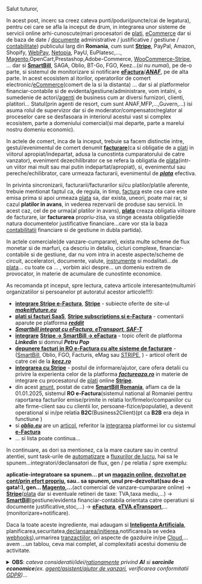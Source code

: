 Salut tuturor,

In acest post, incerc sa creez cateva punti/poduri(puncte/cai de legatura), pentru cei care se afla la inceput de drum, in integrarea unor sisteme de servicii online arhi-cunoscute(mari procesatori de [plati](https://github.com/Rahul-Barui/Stripe-Payment-Gateway-Integration-in-PHP), [eCommerce](https://api.smartbill.ro/extension-files/Ghid%20de%20utilizare%20WooCommerce%203.x.pdf?v=5) dar si de baza de date / [documente](https://static.anaf.ro/static/10/Anaf/AsistentaContribuabili_r/GhidDocumenteFinanciarContabile_2020.pdf) administrative / justificative / gestiune / [contabilitate](https://www.youtube.com/watch?v=AsXBrLWjIr0&ab_channel=SmartBill)) publicului larg din **Romania**, cum sunt [**Stripe**](https://github.com/stripe), PayPal, Amazon, Shopify, [WebPay](https://gist.github.com/tomykaira/a2d01e5084f4482a831e), [Netopia](https://netopia-payments.com/), PayU, EuPlatesc,..., [Magento](https://github.com/nickrigby/Magento-Stripe-Payments),OpenCart,Prestashop,Adobe-Commerce, [WooCommerce-Stripe](https://api.smartbill.ro/plugins.html), ... dar si  [**SmartBill**](https://www.smartbill.ro/ecommerce?utm_source=google&utm_medium=cpc&utm_campaign=2038199251&utm_term=smartbill%20ecommerce&utm_content=647165023917&campaignid=2038199251&adgroupid=73693789364&extensionid=&targetid=kwd-1643270808454&loc_interest_ms=&loc_physical_ms=9192459&matchtype=b&network=g&device=c&devicemodel=&gclid=Cj0KCQiA4rK8BhD7ARIsAFe5LXJrcGZ4BRHVYIglxCxUij3K-IBHICLLAb_WULbLiD2qD5R44cknAOMaAtgFEALw_wcB&creative=647165023917&keyword=smartbill%20ecommerce&placement=&target=&random=3335623757150505568&adposition=&ifmobile:[mobile]&ifnotmobile:[not_mobile]&ifsearch:[search]&ifcontent:[display]&gad_source=1), SAGA, Oblio, BT-Go, FGO, Keez...(*si nu numai*), pe de-o parte, si sistemul de monitorizare si notificare [**eFactura**](https://github.com/Rebootcodesoft/efactura_anaf)/[***ANAF***](https://static.anaf.ro/static/10/Anaf/Informatii_R/Ghid%20cod%20facturi_final%20v2.9.pdf?fbclid=IwY2xjawH7P6VleHRuA2FlbQIxMQABHajG7pG0D1NDLsLsHrtTJPwU5hJSd6VJjw1Pbxbxx5Uhnsrf4o9VyodlgQ_aem_mgPrSE-PE_NoALfjiO8rIw), pe de alta parte. In acest ecosistem al itorilor, operatorilor de comert electronic/[eCommerce](https://git.liderit.ro/andreea/smartbilllibrary/-/blob/main/Smartbill.php)(comert de la si la distanta) ... dar si al platformelor financiar-contabile si de evidenta/gestiune/administrare, vom intalni, o sumedenie de actori/[agenti](https://medium.com/the-generator/chatgpts-next-level-is-agent-ai-auto-gpt-babyagi-agentgpt-microsoft-jarvis-friends-d354aa18f21) de business cum ar diversi furnizori, clienti, platitori... Statul(prin agenti de resort, cum sunt ANAF,MFP,...,Guvern,...) isi asuma rolul de supervizor dar si de moderator/compensator/reglator al proceselor care se desfasoara in interiorul acestui vast si complex ecosistem,  parte a domeniului comercial(si mai departe, parte a marelui nostru domeniu economic).

In actele de comert, inca de la inceput, trebuie sa facem distinctie intre, gestul/evenimentul de comert denumit [**facturare**](https://github.com/giucu91/woo-facturare)(ca si obligatie de a [plati](https://github.com/stripe-samples) in viitorul apropiat/indepartat, adusa la cunostinta cumparatorului de catre vanzator), eveniment dezechilibrator ce se refera la obligatia de [plata](https://github.com/nikunjkabariya/stripe-php)(intr-un viitor mai mult sau mai putin indepartat/apropiat), si,  evenimentul sau pereche/echilibrator, care urmeaza facturarii, evenimentul de [***plata***](https://github.com/normalhuman01/ecommerce-php-mysql-stripe) efectiva.

In privinta sincronizarii, facturarii/facturarilor si/cu platilor/platile aferente, trebuie mentionat faptul ca, de regula, in timp, [factura](https://github.com/stripe/stripe-php/blob/master/lib/Invoice.php) este cea care este emisa prima si apoi urmeaza [plata](https://github.com/natzar/Stripe-Pad) sa, dar exista, uneori, poate mai rar, si cazul **platilor in avans**, in vederea rezervarii de produse sau servicii.
In acest caz, cel de pe urma(al platilor in avans), [**plata**](https://github.com/tutsmake/stripe-payment-gateway-php-example) creaza obligatia viitoare de facturare, iar **facturarea** propriu-zisa, va stinge aceasta obligatie(de natura documentelor justificative financiare...care vor sta la baza [contabilitatii](661093) financiare si de gestiune in dubla partida).

In actele comerciale(de vanzare-cumparare), exista multe scheme de flux monetar si de marfuri, ca descriu in detaliu, cicluri complexe, financiar-contabile si de gestiune, dar nu vom intra in aceste aspecte/scheme de circuit, acceleratori, documente, valute, [instrumente](https://github.com/stripe-samples/checkout-one-time-payments/tree/main) si modalitati...de [plata](https://medium.com/manychat-engineering/complete-guide-to-integrating-stripe-with-php-for-secure-payments-b889a0ddc126)... cu toate ca ... , vorbim aici despre... un domeniu extrem de provocator, in materie de acumulare de cunostinte economice.

As recomanda pt inceput, spre lectura, cateva articole interesante(multumiri organizatiilor si persoanelor pt autoratul acestor articole!!!):

 - [**integrare Stripe e-Factura**](https://www.makeitfuture.eu/integrare-stripe-e-factura), [**Stripe**](https://www.makeitfuture.eu/stripe) - subiecte oferite de site-ul [***makeitfuture.eu***](https://www.makeitfuture.eu)
 - [**plati si facturi SaaS**](https://www.reddit.com/r/programare/comments/11nx5gu/plati_si_facturi_saas/), [**Stripe subscriptions si e-Factura**](https://www.reddit.com/r/programare/comments/18xhyel/stripe_subscriptions_%C8%99i_efactur%C4%83/)  - comentarii aparute pe platforma [***reddit***](https://www.reddit.com/r/programare/)
 - [***Smartbill integrat cu eFactura, eTransport, SAF-T***](https://www.smartbill.ro/?utm_source=google&utm_medium=cpc&utm_campaign=353436167&utm_term=smart%20bill&utm_content=647703146334&campaignid=353436167&adgroupid=24858947447&extensionid=&targetid=kwd-766270620&loc_interest_ms=&loc_physical_ms=9192459&matchtype=p&network=g&device=c&devicemodel=&gclid=Cj0KCQiA4rK8BhD7ARIsAFe5LXJovFpR7O4TYTbM_XlLB11Mthlux6zf9CJLz-d2kVLHKxlhrkcUKNYaAqwAEALw_wcB&creative=647703146334&keyword=smart%20bill&placement=&target=&random=17974589468267005629&adposition=&ifmobile:[mobile]&ifnotmobile:[not_mobile]&ifsearch:[search]&ifcontent:[display]&gad_source=1)
 - [**integrare**](https://git.hype.ro/hype/laravel-smartbill/-/blob/master/src/SmartBill.php) [**Stripe -> SmartBill -> eFactura**](https://www.linkedin.com/posts/petru-pop_intregrare-stripe-smartbill-e-factura-activity-7181973625053331459-1Vn1/?originalSubdomain=ro) - topic oferit de platforma ***Linkedin*** si domnul ***Petru Pop***
 - [**depunere facturi in RO e-Factura cu alte sisteme de facturare**](https://app.keez.ro/help/client/web_app/facturare/eFactura_2024_depunere_alte_softuri.html) - ([SmartBill](https://wordpress.org/plugins/smartbill-facturare-si-gestiune/), Oblio, FGO, Facturis, eMag sau [STRIPE](https://www.bursa.ro/stripe-se-lanseaza-in-romania-66596938), ) - articol oferit de catre cei de la [***keez.ro***](https://www.keez.ro/)
 - [**integrarea cu Stripe**](https://factureaza.ro/ajutor/integrarea-cu-stripe) - postul de informare/ajutor, care ofera detalii cu privire la experienta celor de la platforma [***factureaza.ro***](https://factureaza.ro) in materie de integrare cu procesatorul de [plati](https://github.com/stripe-samples/checkout-one-time-payments/tree/main) online [**Stripe**](https://docs.stripe.com/payments/accept-a-payment-synchronously).
- din acest [anunt](https://www.facebook.com/FacturareSmartBill/posts/%C3%AEncep%C3%A2nd-cu-1-ianuarie-2025-sistemul-na%C8%9Bional-de-facturare-electronic%C4%83-ro-e-fact/998658668970227/), postat de catre [**SmartBill Romania**](https://github.com/stevro/smart-bill-sdk), aflam ca de la 01.01.2025, sistemul **RO e-Factura**(sistemul national al Romaniei pentru raportarea facturilor emise/primite in relatia lor/firmelor/companiilor cu alte firme-client sau cu clientii lor, persoane-fizice/populatie), a devenit operational si in/pe relatia **B2C**(Business2Client)(pt ca **B2B** era deja in functiune )
- si [***oblio.eu***](https://www.oblio.eu/api) are un [articol](https://www.oblio.eu/?rnid=74&gad_source=1&gclid=Cj0KCQiA4rK8BhD7ARIsAFe5LXKryEq_NgJdGn4ca4yRoQ3n1PDSOVB9RJnOpEWOZWLfS7hGjiJ0hlIaAotuEALw_wcB), referitor la [integrarea](https://devforum.ro/t/integrare-factura-smartbill-woocommerce/10945/2) platformei lor cu sistemul [**e-Factura**](https://www.smartbill.ro/e-factura)
- ... si lista poate continua...

In continuare, as dori sa mentionez, ca la mare cautare sau in centrul atentiei, sunt task-urile de [automatizare](https://support.microsoft.com/ro-ro/office/automatizarea-fluxurilor-de-lucru-%C3%AEn-actualiz%C4%83ri-77dcc064-1397-4f6c-b081-0d47e0647eaa) a [fluxurilor de lucru](https://github.com/thecodeholic/stripe-checkout-laravel), hai sa le spunem...integratori/declansatori de flux,  gen / pe relatia / spre exemplu:<br/> 

**aplicatie-integratoare sa spunem... pt un [magazin online](https://www.ceccarbusinessmagazine.ro/comertul-electronic-regimul-contabil-si-fiscal/a/NTQ2MTMyMTA0MzQ5NzE2M-lvwbcojsBbfeMv3GhRrYw), [dezvoltat pe cont/prin efort propriu](https://github.com/bradtraversy/php_stripe_paypage), sau.. sa spunem, unul pre-dezvoltat(sau de-a gata!:), gen... [Magento](https://github.com/mageplaza/magento-2-webhook),...**(act comercial de vanzare-cumparare online) -> [**Stripe**](https://github.com/stripe/stripe-php/tree/master)([plata](https://github.com/remarkablemark/stripe-php-custom-payment-flow) dar si eventuale retineri de taxe: TVA,taxa mediu,...) ->  [**SmartBill**](https://www.smartbill.ro/)(gestiune/evidenta financiar-contabila orientata catre operatiuni si documente justificative,stoc,...) -> [**eFactura**](https://www.smartbill.ro/e-factura), [**eTVA**](https://blog.smartbill.ro/noutati-e-factura/),[**eTransport**](https://blog.smartbill.ro/noutati-e-factura/),...(monitorizare+notificare). 

Daca la toate aceste ingrediente, mai adaugam si [**Inteligenta Artificiala**](https://www.uipath.com/), planificarea,securitatea,[declansarea/initierea](https://gist.github.com/jcanfield/2896479),notificarea(a se vedea [webhooks](https://github.com/mageplaza/magento-2-webhook)),urmarirea [tranzactiilor](https://phppot.com/php/manage-recurring-payments-using-stripe-billing-in-php/), ori aspecte de gazduire in/pe [Cloud](https://api.smartbill.ro/#!/prezentare_generala),... avem ...un tablou, ceva mai complet, al complexitatii acestui domeniu de activitate.

<details>
<summary><b>OBS</b>: <i>cateva consideratii/idei/<a href="https://js.langchain.com/v0.1/docs/use_cases/autonomous_agents/">rationamente</a> privind <b>AI</b> si <b>sarcinile economice</b>(ex. <a href="https://js.langchain.com/v0.1/docs/use_cases/autonomous_agents/sales_gpt">agent/asistent/ajutor de vanzari</a>, verificarea conformitatii <a href="https://chatgpt.com/share/67911aa7-df98-800b-95a7-0e2c2578973b">GDPR</a>)...</i></summary>

<hr/> 

 - Pentru aceasta zona a integrarii AI in/cu zona ["Sales"](https://js.langchain.com/v0.1/docs/use_cases/autonomous_agents/sales_gpt)/(a vanzarilor), as recomanda aceasta [pagina](https://js.langchain.com/v0.1/docs/use_cases/autonomous_agents/)(care se refera la **SalesGPT**, scris in cod-nodeJS) extrem de importanta si interesanta.

 - Pentru a afla cateva lucruri despre agentii-Langchain([aici](https://chatgpt.com/share/67911aa7-df98-800b-95a7-0e2c2578973b) este vorba despre 2 [agenti](https://bayramblog.medium.com/software-engineering-2-0-ec8e3fba28df) autonomi, mai generalisti, [**AutoGPT**](https://medium.com/the-generator/how-to-setup-auto-gpt-the-autonomous-gpt-4-ai-7ee6b82322ce) si [**BabyAGI**](https://autogpt.net/babyagi-complete-guide-what-it-is-and-how-does-it-work/), ci nu despre unul mai specific, asa cum este cazul **SalesGPT**-ului) am intrebat(online) chiar [**ChatGPT**](https://chatgpt.com/)-ul, sa vad ce [raspuns](https://chatgpt.com/share/67911aa7-df98-800b-95a7-0e2c2578973b) voi primi. Din aceasta "conversatie", se observa ca, atunci cand i-am cerut un exemplu de integrare al celor 2 agenti-Langchain, mi-a fost furnizat un intreg rationament(specific unui model de arhitectura[***GPT***](https://medium.com/@sumit.tripathi/learning-how-to-build-your-own-gpt-on-python-173258a0eb33) si de  de categorie **o1**), din care, poate ca ar fi util, sa retinem ultima parte(cea in care se afirma rolul fiecarei actor, integrat...) din exemplul furnizat(***Task***: conformitatea [**GDPR**](https://en.wikipedia.org/wiki/General_Data_Protection_Regulation) a documentelor **PDF**, stocate intr-un director *local*, pe desktop/PC-ul dvs.):

    ...

   **Rezultatul**:
   
    Un ***flux complet automatizat***(datorat in buna parte, comportamentului ***agentic***, sau daca vreti, caracterului *programatic*, al primelor 2 componente constitutive/constituiente), în care:
    
     - [***BabyAGI***](https://babyagi.org/)    planifică și organizează sarcinile(tasks), adica este un **task-planner**.
     - [***AutoGPT***](https://lablab.ai/tech/autogpt)    le(ref. tasks) execută [autonom/independent](https://docs.agpt.co/platform/ollama/#prerequisites).
     - [*Ollama*](https://k33g.hashnode.dev/prompts-and-chains-with-ollama-and-langchain)     cu [*o1-mini*](https://ollama.com/chevalblanc/o1-mini:latest/blobs/a148f1345995)([LLM](https://ollama.com/chevalblanc/o1-mini:1.5b)-ul utilizat), care oferă procesarea rapidă a limbajului natural(***NLP***).
     - [**LangChain**](https://annageller.medium.com/ai-tools-and-autonomous-agents-auto-gpt-babyagi-langchain-agentgpt-heygpt-and-more-61c11e0b8f19)  coordonează(orchestreaza/armonizeaza/gestioneaza/*integreaza*/administreaza/alipeste toate cele 3 componente constitutive/de mai sus,  intr-un tot intreg/unitar, parti-constituiente care conlucreaza/lucreaza impreuna sub bagheta... "*dirijorului*" lor comun, *LangChain*).
    
    Acest cod(python), poate fi adaptat pentru alte domenii(unde sunt necesar sa fie reliefat/demonstrat/aratat **rationamentul** complet, adica sa arate calea/chain de gandire/thought urmata, pana in momentul in care a ajuns la rezultatul/result obtinut/furnizat), cum ar fi:
    
     - **analiza financiară**, 
     - **suport tehnic** sau 
     - **cercetare academică**.
    
    ...

Pentru a sintetiza parcursul acestui agent autonom, am extras structura codului-python, generat de catre [ChatGPT](https://chatgpt.com/share/67911aa7-df98-800b-95a7-0e2c2578973b)(in paralel, in plus, o sa incerc, sa descriu si graful/reteaua de *inlanțuire*/*înșiruire* a dependentelor):

 - Declarare **dependente**(librarii,pachete...)
 - Configurarea modelului Ollama (**llm** = [o1-mini](https://openai.com/index/openai-o1-mini-advancing-cost-efficient-reasoning/))
 - Definire sablon(**prompt_template**)
 - Prepararea lanțului principal de întrebări(**qa_chain**); *qa_chain* depinde de/se bazeaza pe/utilizeaza *llm* si *prompt_template*
 - Declararea funcției pentru a încărca și procesa documente PDF(**process_pdf**); *process_pdf* depinde de *file_path*(directorul care contine PDF-urile)
 - Indexarea documentelor folosind [FAISS](https://cheatsheet.md/vector-database/faiss-python-api)(**create_vector_store**); *create_vector_store* depinde de *texts*(textele extrase din PDF-uri))
 - Defineste un instrument pentru [BabyAGI](https://lablab.ai/tech/babyagi) și [AutoGPT](https://www.bairesdev.com/blog/the-rise-of-autonomous-agents-autogpt-agentgpt-and-babyagi/)(**analyze_gdpr_compliance**); *analyze_gdpr_compliance* depinde, ca si parametrii, de *document_path* si *query*, si de functiile anterior definite, *process_pdf* si respectiv *create_vector_store*
 - Crearea a 2 instrumente/tools pentru/utilizate de catre cei 2 agenti(**tools**: [*GDPR*](https://en.wikipedia.org/wiki/General_Data_Protection_Regulation) *Anayser*/lambda-query si *Python Executor*/lambda-code); *GDPR Analyser* este reprezentat, de fapt, de catre functia lambda-query, *analyze_gdpr_compliance*, in timp ce,  *Python Executor* va fi responsabil de executia/lambda-code a unor sectiuni/portiuni de cod-python
 - Configurarea [BabyAGI](https://js.langchain.com/v0.1/docs/use_cases/autonomous_agents/baby_agi/)(**baby_agi**); *baby_agi* este dependent de *llm* si *tools* 
 - Configurarea [AutoGPT](https://www.datacamp.com/tutorial/introduction-to-ai-agents-autogpt-agentgpt-babyagi)(**autogpt**); *autogpt* este dependent de *llm* si *tools*
 - Definire sarcina principală(**main_task**)
 - [BabyAGI](https://medium.com/data-science-in-your-pocket/baby-agi-and-agentgpt-exploring-autonomous-ai-agents-b32d5574f8f5) descompune sarcina prinicpala(*main_task*) în subtask-uri(**subtasks**); *subtasks* este dependent de *main_task* si preparat(deci si dependent de...)de *baby_agi*
 - [AutoGPT](https://github.com/Significant-Gravitas/AutoGPT) execută, in bucla, fiecare subtask(**result** este rezultatul extras din fiecare subtask, de catre *autogpt*); *result* depinde de (sub)*task* si de *autogpt*

Ca si intrari de [configurare](https://www.engati.com/glossary/cognitive-architecture) ale / [asignate](https://www.slideteam.net/intelligent-automation-architecture-with-cognitive-computing.html#images-1) / [atasate](https://bsorrentino.github.io/bsorrentino/ai/2024/01/04/Cognitive-Architecture-episode1.html) / [asociate](https://ccrg.cs.memphis.edu/) / aferente acestui [algoritm](https://www.linkedin.com/pulse/what-cognitive-architecture-aionlinecourse-jlxzc/) sunt:

 - rolul agentului([**AutoGPT**](https://www.kdnuggets.com/2023/04/autogpt-everything-need-know.html))- formulata la modul general/descriptiv:

     ***role*** = "Un agent autonom care analizează documentele și oferă rapoarte despre conformitate."

 - intrebarea de inceput/initiala orientata/indreptata catre rezultatul, precis si concis, de obtinut in final, sau <br/>scopul/sarcina/task-ul principal[a]([**BabyAGI**](https://blockchain.news/wiki/babyagi-task-driven-autonomous-agent))(cea care va fi defalcata/distribuita in sub-sarcini/subtask-uri de catre planificatorul agentul **BabyAGI**):

     ***main_task*** = "Analizează documentele PDF pentru a verifica dacă sunt conforme cu reglementările GDPR."

Asadar, observam/intalnim formularea a 2 mecanisme de ***atentie***/focusare/concentrare, aparent diferite, unul ***general/descriptiv*** (**rol**) si unul de tip ***precis/distributiv***(**sarcina** initiala/principala fiind defalcata in mai multe ***sub-sarcini***, desigur secundare), dar care, impreuna, [conlucreaza/converg](https://play.ht/blog/ai-apps/vs/baby-agi-vs-autogpt-ai/) pentru acoperirea cerintei comune/unice si in final pentru descoperirea si livrarea  unui  ***raspuns***/***raport de activitate*** comun/unic.

***Note***: 

 - referitor la caracterul *programatic*, al celor doi [*agent*i](https://menlovc.com/perspective/ai-agents-a-new-architecture-for-enterprise-automation/)(**BabyAGI** si **AutoGPT**), v-as ruga sa observati ca acesti au, fiecare in parte cate 2 faze de evolutie/etape temporale, de-a lungul vietii/existentei acestora:
   
    - o faza *pasiva*, de **constructie**(a *obiect*ului din *clasa* specifica agentului):
      
       baby_agi = [**BabyAGI**](https://www.youtube.com/watch?v=CaDITH8M6SY&ab_channel=FahdMirza)(llm=..., tools=..., verbose=...)
      
       autogpt = [**AutoGPT**](https://github.com/fahdmirza/AutoGPT)(name=..., role=..., llm=..., tools=..., verbose=...)

    - si o faza *activa*, de **rulare**/**executie**(utilizand/apeland la o *metoda*, specifica **agentilor**, ***run***), aferenta obiectului-specific(contruit anterior):

       baby_agi.***run***(main_task)

       autogpt.***run***(task)
      
 - trebuie facuta distinctia dintre *model*ul-AI, [**BabyGPT**](https://github.com/soumyadip1995/BabyGPT)(care probabil il puteti folos in locul LLM-lui ***o1-mini***) si *agent*ul-AI, [**BabyAGI**](https://babyagi.org/)!

 - LLM-ul [**o1-mini**](https://openai.com/index/openai-o1-mini-advancing-cost-efficient-reasoning/) este mai mic decat **o1** ori **o1-preview** si este acceptabil de eficient doar in zona *non-faptica*(adica in zona descriptiva, sau daca vreti, in zona de standardizare/reglementare/rationament), adica in domeniile [***STEM***](https://wiki.anton-paar.com/en/stem-education/)(***S***cience, ***T***echnology, ***E***ngineering, and ***M***athematics )

<hr/>

</details>




